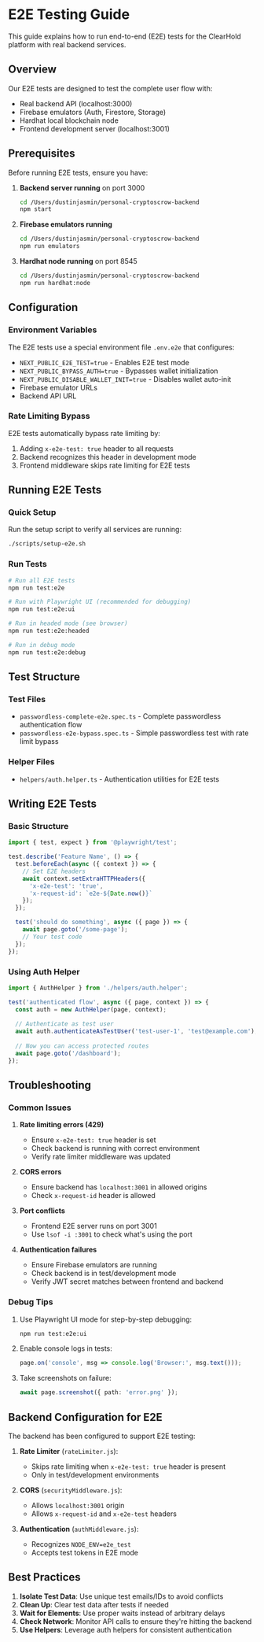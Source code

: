 # E2E Testing Guide

This guide explains how to run end-to-end (E2E) tests for the ClearHold platform with real backend services.

## Overview

Our E2E tests are designed to test the complete user flow with:
- Real backend API (localhost:3000)
- Firebase emulators (Auth, Firestore, Storage)
- Hardhat local blockchain node
- Frontend development server (localhost:3001)

## Prerequisites

Before running E2E tests, ensure you have:

1. **Backend server running** on port 3000
   ```bash
   cd /Users/dustinjasmin/personal-cryptoscrow-backend
   npm start
   ```

2. **Firebase emulators running**
   ```bash
   cd /Users/dustinjasmin/personal-cryptoscrow-backend
   npm run emulators
   ```

3. **Hardhat node running** on port 8545
   ```bash
   cd /Users/dustinjasmin/personal-cryptoscrow-backend
   npm run hardhat:node
   ```

## Configuration

### Environment Variables

The E2E tests use a special environment file `.env.e2e` that configures:
- `NEXT_PUBLIC_E2E_TEST=true` - Enables E2E test mode
- `NEXT_PUBLIC_BYPASS_AUTH=true` - Bypasses wallet initialization
- `NEXT_PUBLIC_DISABLE_WALLET_INIT=true` - Disables wallet auto-init
- Firebase emulator URLs
- Backend API URL

### Rate Limiting Bypass

E2E tests automatically bypass rate limiting by:
1. Adding `x-e2e-test: true` header to all requests
2. Backend recognizes this header in development mode
3. Frontend middleware skips rate limiting for E2E tests

## Running E2E Tests

### Quick Setup

Run the setup script to verify all services are running:
```bash
./scripts/setup-e2e.sh
```

### Run Tests

```bash
# Run all E2E tests
npm run test:e2e

# Run with Playwright UI (recommended for debugging)
npm run test:e2e:ui

# Run in headed mode (see browser)
npm run test:e2e:headed

# Run in debug mode
npm run test:e2e:debug
```

## Test Structure

### Test Files

- `passwordless-complete-e2e.spec.ts` - Complete passwordless authentication flow
- `passwordless-e2e-bypass.spec.ts` - Simple passwordless test with rate limit bypass

### Helper Files

- `helpers/auth.helper.ts` - Authentication utilities for E2E tests

## Writing E2E Tests

### Basic Structure

```typescript
import { test, expect } from '@playwright/test';

test.describe('Feature Name', () => {
  test.beforeEach(async ({ context }) => {
    // Set E2E headers
    await context.setExtraHTTPHeaders({
      'x-e2e-test': 'true',
      'x-request-id': `e2e-${Date.now()}`
    });
  });

  test('should do something', async ({ page }) => {
    await page.goto('/some-page');
    // Your test code
  });
});
```

### Using Auth Helper

```typescript
import { AuthHelper } from './helpers/auth.helper';

test('authenticated flow', async ({ page, context }) => {
  const auth = new AuthHelper(page, context);
  
  // Authenticate as test user
  await auth.authenticateAsTestUser('test-user-1', 'test@example.com');
  
  // Now you can access protected routes
  await page.goto('/dashboard');
});
```

## Troubleshooting

### Common Issues

1. **Rate limiting errors (429)**
   - Ensure `x-e2e-test: true` header is set
   - Check backend is running with correct environment
   - Verify rate limiter middleware was updated

2. **CORS errors**
   - Ensure backend has `localhost:3001` in allowed origins
   - Check `x-request-id` header is allowed

3. **Port conflicts**
   - Frontend E2E server runs on port 3001
   - Use `lsof -i :3001` to check what's using the port

4. **Authentication failures**
   - Ensure Firebase emulators are running
   - Check backend is in test/development mode
   - Verify JWT secret matches between frontend and backend

### Debug Tips

1. Use Playwright UI mode for step-by-step debugging:
   ```bash
   npm run test:e2e:ui
   ```

2. Enable console logs in tests:
   ```typescript
   page.on('console', msg => console.log('Browser:', msg.text()));
   ```

3. Take screenshots on failure:
   ```typescript
   await page.screenshot({ path: 'error.png' });
   ```

## Backend Configuration for E2E

The backend has been configured to support E2E testing:

1. **Rate Limiter** (`rateLimiter.js`):
   - Skips rate limiting when `x-e2e-test: true` header is present
   - Only in test/development environments

2. **CORS** (`securityMiddleware.js`):
   - Allows `localhost:3001` origin
   - Allows `x-request-id` and `x-e2e-test` headers

3. **Authentication** (`authMiddleware.js`):
   - Recognizes `NODE_ENV=e2e_test`
   - Accepts test tokens in E2E mode

## Best Practices

1. **Isolate Test Data**: Use unique test emails/IDs to avoid conflicts
2. **Clean Up**: Clear test data after tests if needed
3. **Wait for Elements**: Use proper waits instead of arbitrary delays
4. **Check Network**: Monitor API calls to ensure they're hitting the backend
5. **Use Helpers**: Leverage auth helpers for consistent authentication